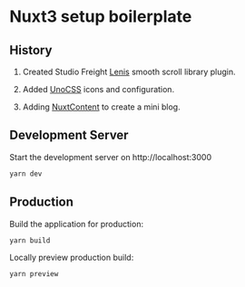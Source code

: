 # Nuxt3 setup boilerplate

## History

1. Created Studio Freight [Lenis](https://github.com/studio-freight/lenis/) smooth scroll library plugin.

2. Added [UnoCSS](https://github.com/unocss/unocss) icons and configuration.

3. Adding [NuxtContent](https://content.nuxtjs.org) to create a mini blog.

## Development Server

Start the development server on http://localhost:3000

```bash
yarn dev
```

## Production

Build the application for production:

```bash
yarn build
```

Locally preview production build:

```bash
yarn preview
```
